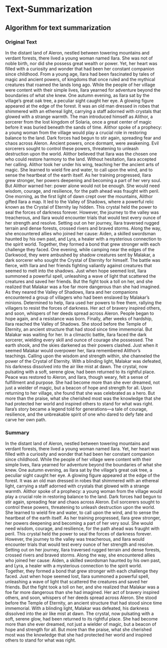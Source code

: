 # Text-Summarization
## Algorithm for text summarization
### Original Text
In the distant land of Aleron, nestled between towering mountains and verdant forests, there lived a young woman named Ilara. She was not of noble birth, nor did she possess great wealth or power. Yet, her heart was filled with a curiosity and wonder that had been her constant companion since childhood. From a young age, Ilara had been fascinated by tales of magic and ancient powers, of kingdoms that once ruled and the mythical creatures that roamed the lands long ago. While the people of her village were content with their simple lives, Ilara yearned for adventure beyond the boundaries of what she knew. One autumn evening, as Ilara sat by the village’s great oak tree, a peculiar sight caught her eye. A glowing figure appeared at the edge of the forest. It was an old man dressed in robes that shimmered with an ethereal light, carrying a staff adorned with crystals that glowed with a strange warmth. The man introduced himself as Alithor, a sorcerer from the lost kingdom of Solaria, once a great center of magic before it was buried beneath the sands of time. Alithor spoke of a prophecy: a young woman from the village would play a crucial role in restoring balance to the land. Dark forces had begun to stir again, spreading fear and chaos across Aleron. Ancient powers, once dormant, were awakening. Evil sorcerers sought to control these powers, threatening to unleash destruction upon the world. Alithor believed that Ilara was the chosen one who could restore harmony to the land. Without hesitation, Ilara accepted her calling. Alithor took her under his wing, teaching her the ancient arts of magic. She learned to wield fire and water, to call upon the wind, and to sense the heartbeat of the earth itself. As her training progressed, Ilara grew stronger, her powers deepening and becoming a part of her very soul. But Alithor warned her: power alone would not be enough. She would need wisdom, courage, and resilience, for the path ahead was fraught with peril. One morning, as the first light of dawn crept over the mountains, Alithor gifted Ilara a map. It led to the Valley of Shadows, where a powerful relic known as the Crystal of Eternity lay hidden. This crystal held the power to seal the forces of darkness forever. However, the journey to the valley was treacherous, and Ilara would encounter trials that would test every ounce of her strength and resolve. Setting out on her journey, Ilara traversed rugged terrain and dense forests, crossed rivers and braved storms. Along the way, she encountered allies who joined her cause: Aiden, a skilled swordsman haunted by his own past, and Lyra, a healer with a mysterious connection to the spirit world. Together, they formed a bond that grew stronger with each challenge they faced. One evening, while camping near the edges of the Darkwood, they were ambushed by shadow creatures sent by Malakar, a dark sorcerer who sought the Crystal of Eternity for himself. The battle was fierce, with Ilara and her friends fighting valiantly against creatures that seemed to melt into the shadows. Just when hope seemed lost, Ilara summoned a powerful spell, unleashing a wave of light that scattered the creatures and saved her friends. But the fight took a toll on her, and she realized that Malakar was a foe far more dangerous than she had imagined. As they neared the Valley of Shadows, Ilara and her companions encountered a group of villagers who had been enslaved by Malakar’s minions. Determined to help, Ilara used her powers to free them, rallying the villagers to resist the forces of darkness. Her act of bravery inspired others, and soon, whispers of her deeds spread across Aleron. People began to hope again, and a resistance was born. Finally, after weeks of hardship, Ilara reached the Valley of Shadows. She stood before the Temple of Eternity, an ancient structure that had stood since time immemorial. But Malakar was waiting for her. In a climactic battle, Ilara faced the dark sorcerer, wielding every skill and ounce of courage she possessed. The earth shook, and the skies darkened as their powers clashed. Just when it seemed Malakar would overpower her, Ilara remembered Alithor’s teachings. Calling upon the wisdom and strength within, she channeled the power of the Crystal of Eternity. With a blinding light, Malakar was defeated, his darkness dissolved into the air like mist at dawn. The crystal, now pulsating with a soft, serene glow, had been returned to its rightful place. Peace was restored to Aleron, and Ilara, though weary, felt a sense of fulfillment and purpose. She had become more than she ever dreamed, not just a wielder of magic, but a beacon of hope and strength for all. Upon returning to her village, she found that she was celebrated as a hero. But more than the praise, what she cherished most was the knowledge that she had protected her world and inspired others to stand for what was right. Ilara’s story became a legend told for generations—a tale of courage, resilience, and the unbreakable spirit of one who dared to defy fate and carve her own path.

### Summary
In the distant land of Aleron, nestled between towering mountains and verdant forests, there lived a young woman named Ilara. Yet, her heart was filled with a curiosity and wonder that had been her constant companion since childhood. While the people of her village were content with their simple lives, Ilara yearned for adventure beyond the boundaries of what she knew. One autumn evening, as Ilara sat by the village’s great oak tree, a peculiar sight caught her eye. A glowing figure appeared at the edge of the forest. It was an old man dressed in robes that shimmered with an ethereal light, carrying a staff adorned with crystals that glowed with a strange warmth. Alithor spoke of a prophecy: a young woman from the village would play a crucial role in restoring balance to the land. Dark forces had begun to stir again, spreading fear and chaos across Aleron. Evil sorcerers sought to control these powers, threatening to unleash destruction upon the world. She learned to wield fire and water, to call upon the wind, and to sense the heartbeat of the earth itself. As her training progressed, Ilara grew stronger, her powers deepening and becoming a part of her very soul. She would need wisdom, courage, and resilience, for the path ahead was fraught with peril. This crystal held the power to seal the forces of darkness forever. However, the journey to the valley was treacherous, and Ilara would encounter trials that would test every ounce of her strength and resolve. Setting out on her journey, Ilara traversed rugged terrain and dense forests, crossed rivers and braved storms. Along the way, she encountered allies who joined her cause: Aiden, a skilled swordsman haunted by his own past, and Lyra, a healer with a mysterious connection to the spirit world. Together, they formed a bond that grew stronger with each challenge they faced. Just when hope seemed lost, Ilara summoned a powerful spell, unleashing a wave of light that scattered the creatures and saved her friends. But the fight took a toll on her, and she realized that Malakar was a foe far more dangerous than she had imagined. Her act of bravery inspired others, and soon, whispers of her deeds spread across Aleron. She stood before the Temple of Eternity, an ancient structure that had stood since time immemorial. With a blinding light, Malakar was defeated, his darkness dissolved into the air like mist at dawn. The crystal, now pulsating with a soft, serene glow, had been returned to its rightful place. She had become more than she ever dreamed, not just a wielder of magic, but a beacon of hope and strength for all. But more than the praise, what she cherished most was the knowledge that she had protected her world and inspired others to stand for what was right.
